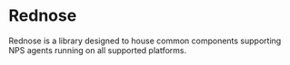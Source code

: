 # Rednose

Rednose is a library designed to house common components supporting NPS agents
running on all supported platforms.
